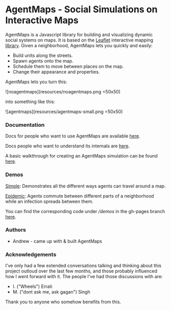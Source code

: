 # AgentMaps - Social Simulations on Interactive Maps

AgentMaps is a Javascript library for building and visualizing dynamic social systems on maps.
It is based on the [Leaflet](https://leafletjs.com/) interactive mapping [library](https://github.com/Leaflet/Leaflet).
Given a neighborhood, AgentMaps lets you quickly and easily:

* Build units along the streets.
* Spawn agents onto the map.
* Schedule them to move between places on the map.
* Change their appearance and properties.

AgentMaps lets you turn this:

![noagentmaps](resources/noagentmaps.png =50x50)

into something like this:

![agentmaps](resources/agentmaps-small.png =50x50)

### Documentation

Docs for people who want to use AgentMaps are available [here](https://noncomputable.github.io/AgentMaps/docs/index.html).

Docs people who want to understand its internals are [here](https://noncomputable.github.io/AgentMaps/devdocs/index.html).

A basic walkthrough for creating an AgentMaps simulation can be found [here](https://noncomputable.github.io/AgentMaps/docs/tutorial-quickstart.html). 

### Demos

[Simple](https://noncomputable.github.io/AgentMaps/demos/simple/simple.html): Demonstrates all the different ways agents can travel around a map.

[Epidemic](https://noncomputable.github.io/AgentMaps/demos/epidemic/epidemic.html): Agents commute between different parts of a neighborhood while an infection spreads between them.

You can find the corresponding code under _/demos_ in the gh-pages branch [here](https://github.com/noncomputable/AgentMaps/tree/gh-pages/demos).

### Authors

* Andrew - came up with & built AgentMaps

### Acknowledgements

I've only had a few extended conversations talking and thinking about this project outloud over the last few months, and those probably influenced how I went forward with it. The people I've had those discussions with are:

* I. ("Wheels") Errati
* M. ("dont ask me, ask gagan") Singh

Thank you to anyone who somehow benefits from this.

